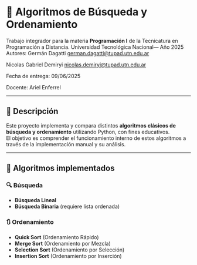 # 🔎 Algoritmos de Búsqueda y Ordenamiento

Trabajo integrador para la materia **Programación I**  de la Tecnicatura en Programación a Distancia. Universidad Tecnológica Nacional— Año 2025  
Autores:
Germán Dagatti  german.dagatti@tupad.utn.edu.ar

Nicolas Gabriel Demiryi  nicolas.demiryi@tupad.utn.edu.ar

Fecha de entrega: 09/06/2025

Docente: Ariel Enferrel

---

## 📌 Descripción

Este proyecto implementa y compara distintos **algoritmos clásicos de búsqueda y ordenamiento** utilizando Python, con fines educativos.  
El objetivo es comprender el funcionamiento interno de estos algoritmos a través de la implementación manual y su análisis.

---

## 🧠 Algoritmos implementados

### 🔍 Búsqueda
- **Búsqueda Lineal**
- **Búsqueda Binaria** (requiere lista ordenada)

### 🔃 Ordenamiento
- **Quick Sort** (Ordenamiento Rápido)
- **Merge Sort** (Ordenamiento por Mezcla)
- **Selection Sort** (Ordenamiento por Selección)
- **Insertion Sort** (Ordenamiento por Inserción)
